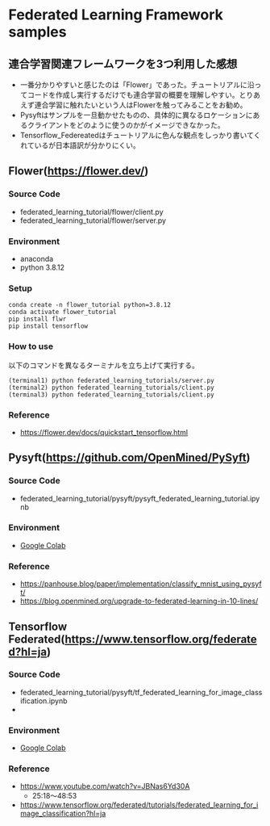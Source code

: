 # Federated Learning Framework samples
## 連合学習関連フレームワークを3つ利用した感想
- 一番分かりやすいと感じたのは「Flower」であった。チュートリアルに沿ってコードを作成し実行するだけでも連合学習の概要を理解しやすい。とりあえず連合学習に触れたいという人はFlowerを触ってみることをお勧め。
- Pysyftはサンプルを一旦動かせたものの、具体的に異なるロケーションにあるクライアントをどのように使うのかがイメージできなかった。
- Tensorflow_Federeatedはチュートリアルに色んな観点をしっかり書いてくれているが日本語訳が分かりにくい。

## Flower(https://flower.dev/)
### Source Code
- federated_learning_tutorial/flower/client.py
- federated_learning_tutorial/flower/server.py  

### Environment
- anaconda
- python 3.8.12
### Setup

```
conda create -n flower_tutorial python=3.8.12
conda activate flower_tutorial
pip install flwr
pip install tensorflow
```

### How to use
以下のコマンドを異なるターミナルを立ち上げて実行する。  

```
(terminal1) python federated_learning_tutorials/server.py
(terminal2) python federated_learning_tutorials/client.py
(terminal3) python federated_learning_tutorials/client.py
```

### Reference
- https://flower.dev/docs/quickstart_tensorflow.html

## Pysyft(https://github.com/OpenMined/PySyft)
### Source Code
- federated_learning_tutorial/pysyft/pysyft_federated_learning_tutorial.ipynb

### Environment
- [Google Colab](https://colab.research.google.com/notebooks/welcome.ipynb)
### Reference
- https://panhouse.blog/paper/implementation/classify_mnist_using_pysyft/
- https://blog.openmined.org/upgrade-to-federated-learning-in-10-lines/

## Tensorflow Federated(https://www.tensorflow.org/federated?hl=ja)
### Source Code
- federated_learning_tutorial/pysyft/tf_federated_learning_for_image_classification.ipynb
- 
### Environment
- [Google Colab](https://colab.research.google.com/notebooks/welcome.ipynb)
### Reference
- https://www.youtube.com/watch?v=JBNas6Yd30A
    - 25:18～48:53
- https://www.tensorflow.org/federated/tutorials/federated_learning_for_image_classification?hl=ja
